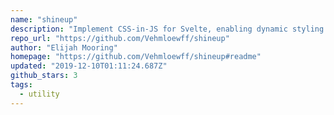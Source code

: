 ```yaml
---
name: "shineup"
description: "Implement CSS-in-JS for Svelte, enabling dynamic styling."
repo_url: "https://github.com/Vehmloewff/shineup"
author: "Elijah Mooring"
homepage: "https://github.com/Vehmloewff/shineup#readme"
updated: "2019-12-10T01:11:24.687Z"
github_stars: 3
tags: 
  - utility
---
```

